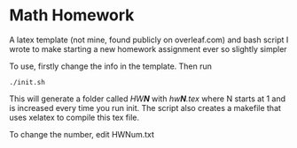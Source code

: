# Math Homework
A latex template (not mine, found publicly on overleaf.com) and bash script I wrote to make starting a new homework assignment ever so slightly simpler

To use, firstly change the info in the template. Then run
```
./init.sh
```

This will generate a folder called *HW**N*** with *hw**N**.tex* where N starts
at 1 and is increased every time you run init. The script also creates a
makefile that uses xelatex to compile this tex file.

To change the number, edit HWNum.txt
